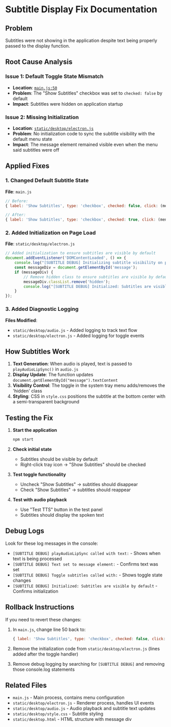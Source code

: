 # Subtitle Display Fix Documentation

## Problem
Subtitles were not showing in the application despite text being properly passed to the display function.

## Root Cause Analysis

### Issue 1: Default Toggle State Mismatch
- **Location**: [`main.js:50`](main.js:50)
- **Problem**: The "Show Subtitles" checkbox was set to `checked: false` by default
- **Impact**: Subtitles were hidden on application startup

### Issue 2: Missing Initialization
- **Location**: [`static/desktop/electron.js`](static/desktop/electron.js)
- **Problem**: No initialization code to sync the subtitle visibility with the default menu state
- **Impact**: The message element remained visible even when the menu said subtitles were off

## Applied Fixes

### 1. Changed Default Subtitle State
**File**: `main.js`
```javascript
// Before:
{ label: 'Show Subtitles', type: 'checkbox', checked: false, click: (menuItem) => toggleSubtitles(menuItem.checked) },

// After:
{ label: 'Show Subtitles', type: 'checkbox', checked: true, click: (menuItem) => toggleSubtitles(menuItem.checked) },
```

### 2. Added Initialization on Page Load
**File**: `static/desktop/electron.js`
```javascript
// Added initialization to ensure subtitles are visible by default
document.addEventListener('DOMContentLoaded', () => {
    console.log("[SUBTITLE DEBUG] Initializing subtitle visibility on page load");
    const messageDiv = document.getElementById('message');
    if (messageDiv) {
        // Remove hidden class to ensure subtitles are visible by default
        messageDiv.classList.remove('hidden');
        console.log("[SUBTITLE DEBUG] Initialized: Subtitles are visible by default");
    }
});
```

### 3. Added Diagnostic Logging
**Files Modified**:
- `static/desktop/audio.js` - Added logging to track text flow
- `static/desktop/electron.js` - Added logging for toggle events

## How Subtitles Work

1. **Text Generation**: When audio is played, text is passed to `playAudioLipSync()` in `audio.js`
2. **Display Update**: The function updates `document.getElementById("message").textContent`
3. **Visibility Control**: The toggle in the system tray menu adds/removes the 'hidden' class
4. **Styling**: CSS in `style.css` positions the subtitle at the bottom center with a semi-transparent background

## Testing the Fix

1. **Start the application**
   ```bash
   npm start
   ```

2. **Check initial state**
   - Subtitles should be visible by default
   - Right-click tray icon → "Show Subtitles" should be checked

3. **Test toggle functionality**
   - Uncheck "Show Subtitles" → subtitles should disappear
   - Check "Show Subtitles" → subtitles should reappear

4. **Test with audio playback**
   - Use "Test TTS" button in the test panel
   - Subtitles should display the spoken text

## Debug Logs
Look for these log messages in the console:
- `[SUBTITLE DEBUG] playAudioLipSync called with text:` - Shows when text is being processed
- `[SUBTITLE DEBUG] Text set to message element:` - Confirms text was set
- `[SUBTITLE DEBUG] Toggle subtitles called with:` - Shows toggle state changes
- `[SUBTITLE DEBUG] Initialized: Subtitles are visible by default` - Confirms initialization

## Rollback Instructions
If you need to revert these changes:

1. In `main.js`, change line 50 back to:
   ```javascript
   { label: 'Show Subtitles', type: 'checkbox', checked: false, click: (menuItem) => toggleSubtitles(menuItem.checked) },
   ```

2. Remove the initialization code from `static/desktop/electron.js` (lines added after the toggle handler)

3. Remove debug logging by searching for `[SUBTITLE DEBUG]` and removing those console.log statements

## Related Files
- `main.js` - Main process, contains menu configuration
- `static/desktop/electron.js` - Renderer process, handles UI events
- `static/desktop/audio.js` - Audio playback and subtitle text updates
- `static/desktop/style.css` - Subtitle styling
- `static/desktop.html` - HTML structure with message div